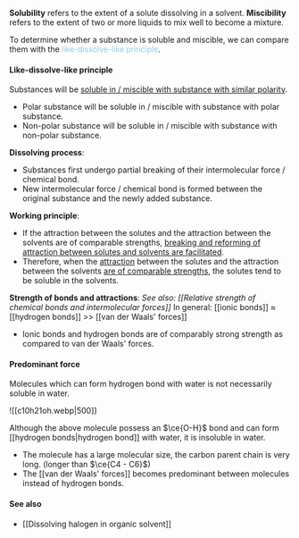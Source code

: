 **Solubility** refers to the extent of a solute dissolving in a solvent. **Miscibility** refers to the extent of two or more liquids to mix well to become a mixture.

To determine whether a substance is soluble and miscible, we can compare them with the <span style="color: skyblue">like-dissolve-like principle</span>.

#### Like-dissolve-like principle
Substances will be <u>soluble in / miscible with substance with similar polarity</u>.
- Polar substance will be soluble in / miscible with substance with polar substance.
- Non-polar substance will be soluble in / miscible with substance with non-polar substance.

**Dissolving process**:
- Substances first undergo partial breaking of their intermolecular force / chemical bond.
- New intermolecular force / chemical bond is formed between the original substance and the newly added substance.

**Working principle**:
- If the attraction between the solutes and the attraction between the solvents are of comparable strengths, <u>breaking and reforming of attraction between solutes and solvents are facilitated</u>.
- Therefore, when the <u>attraction</u> between the solutes and the attraction between the solvents <u>are of comparable strengths</u>, the solutes tend to be soluble in the solvents.

**Strength of bonds and attractions**:
*See also: [[Relative strength of chemical bonds and intermolecular forces]]*
In general: [[ionic bonds]] ≈ [[hydrogen bonds]] >> [[van der Waals' forces]]
- Ionic bonds and hydrogen bonds are of comparably strong strength as compared to van der Waals' forces.

#### Predominant force
Molecules which can form hydrogen bond with water is not necessarily soluble in water.

![[c10h21oh.webp|500]]

Although the above molecule possess an $\ce{O-H}$ bond and can form [[hydrogen bonds|hydrogen bond]] with water, it is insoluble in water.
- The molecule has a large molecular size, the carbon parent chain is very long.
  (longer than $\ce{C4 - C6}$)
- The [[van der Waals' forces]] becomes predominant between molecules instead of hydrogen bonds.

#### See also
- [[Dissolving halogen in organic solvent]]